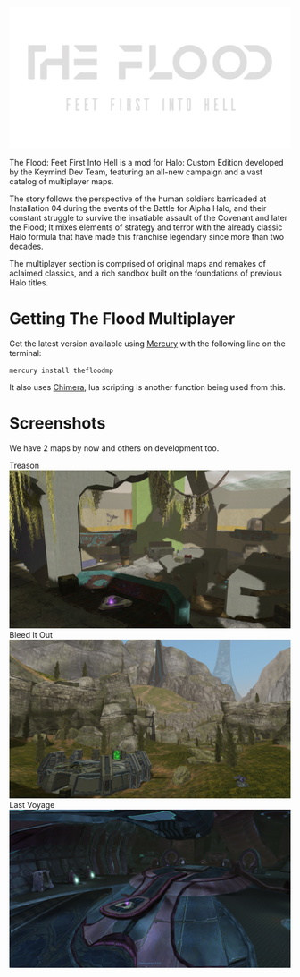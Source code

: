 <html>
    <p align="center">
        <img width="600px" src="images/logos/the_flood.png"/>
    </p>
</html>

The Flood: Feet First Into Hell is a mod for Halo: Custom Edition developed by the Keymind Dev Team, featuring an all-new campaign and a vast catalog of multiplayer maps.

The story follows the perspective of the human soldiers barricaded at Installation 04 during the events of the Battle for Alpha Halo, and their constant struggle to survive the insatiable assault of the Covenant and later the Flood; It mixes elements of strategy and terror with the already classic Halo formula that have made this franchise legendary since more than two decades.

The multiplayer section is comprised of original maps and remakes of aclaimed classics, and a rich sandbox built on the foundations of previous Halo titles.

# Getting The Flood Multiplayer
Get the latest version available using [Mercury](https://github.com/Sledmine/Mercury)
with the following line on the terminal:
```
mercury install thefloodmp
```

It also uses [Chimera](https://github.com/SnowyMouse/chimera), lua scripting is another function
being used from this.

# Screenshots

We have 2 maps by now and others on development too.

Treason
![treason](images/screenshots/treason.png)
Bleed It Out
![bleed_it_out](images/screenshots/bleed.png)
Last Voyage
![bridge](images/screenshots/bridge.png)
